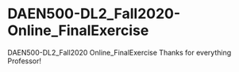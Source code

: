 # DAEN500-DL2_Fall2020-Online_FinalExercise
DAEN500-DL2_Fall2020 Online_FinalExercise
Thanks for everything Professor!
